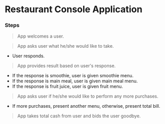 # Restaurant Console Application

### Steps

> App welcomes a user.

> App asks user what he/she would like to take.

  * User responds.

> App provides result based on user's response.

  * If the response is smoothie, user is given smoothie menu.
  * If the response is main meal, user is given main meal menu.
  * If the response is fruit juice, user is given fruit menu.

> App asks user if he/she would like to perform any more purchases.

 * If more purchases, present another menu, otherwise, present total bill.

> App takes total cash from user and bids the user goodbye.